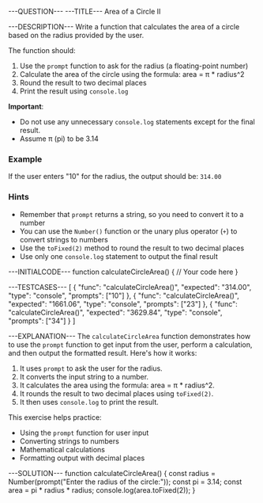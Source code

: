 ---QUESTION---
---TITLE---
Area of a Circle II

---DESCRIPTION---
Write a function that calculates the area of a circle based on the radius provided by the user.

The function should:
1. Use the `prompt` function to ask for the radius (a floating-point number)
2. Calculate the area of the circle using the formula: area = π * radius^2
3. Round the result to two decimal places
4. Print the result using `console.log`

**Important**: 
- Do not use any unnecessary `console.log` statements except for the final result.
- Assume π (pi) to be 3.14

### Example

If the user enters "10" for the radius, the output should be: `314.00`

### Hints
- Remember that `prompt` returns a string, so you need to convert it to a number
- You can use the `Number()` function or the unary plus operator (`+`) to convert strings to numbers
- Use the `toFixed(2)` method to round the result to two decimal places
- Use only one `console.log` statement to output the final result

---INITIALCODE---
function calculateCircleArea() {
  // Your code here
}

---TESTCASES---
[
  {
    "func": "calculateCircleArea()",
    "expected": "314.00",
    "type": "console",
    "prompts": ["10"]
  },
  {
    "func": "calculateCircleArea()",
    "expected": "1661.06",
    "type": "console",
    "prompts": ["23"]
  },
  {
    "func": "calculateCircleArea()",
    "expected": "3629.84",
    "type": "console",
    "prompts": ["34"]
  }
]

---EXPLANATION---
The `calculateCircleArea` function demonstrates how to use the `prompt` function to get input from the user, perform a calculation, and then output the formatted result. Here's how it works:

1. It uses `prompt` to ask the user for the radius.
2. It converts the input string to a number.
3. It calculates the area using the formula: area = π * radius^2.
4. It rounds the result to two decimal places using `toFixed(2)`.
5. It then uses `console.log` to print the result.

This exercise helps practice:
- Using the `prompt` function for user input
- Converting strings to numbers
- Mathematical calculations
- Formatting output with decimal places

---SOLUTION---
function calculateCircleArea() {
  const radius = Number(prompt("Enter the radius of the circle:"));
  const pi = 3.14;
  const area = pi * radius * radius;
  console.log(area.toFixed(2));
}
